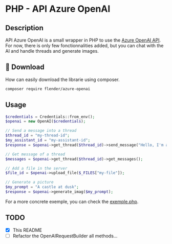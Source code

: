 # PHP - API Azure OpenAI

## Description
API Azure OpenAI is a small wrapper in PHP to use the [Azure OpenAI API](https://learn.microsoft.com/en-us/azure/ai-services/openai).
For now, there is only few fonctionnalities added, but you can chat with the AI and handle threads and generate images.

## 📶 Download
How can easily download the librarie using composer.
```bash
composer require flender/azure-openai
```

## Usage
```php
$credentials = Credentials::from_env();
$openai = new OpenAI($credentials);

// Send a message into a thread
$thread_id = "my-thread-id";
$my_assistant_id = "my-assistant-id";
$response = $openai->get_thread($thread_id)->send_message("Hello, I'm a message", $my_assistant_id, false);

// Get message of a thread
$messages = $openai->get_thread($thread_id)->get_messages();

// Add a file in the server
$file_id = $openai->upload_file($_FILES["my-file"]);

// Generate a picture
$my_prompt = "A castle at dusk";
$response = $openai->generate_imag($my_prompt);
```
For a more concrete exemple, you can check the [exemple.php](exemple.php).

## TODO
- [x] This README
- [ ] Refactor the OpenAIRequestBuilder all methods... 
